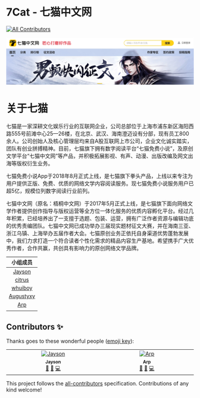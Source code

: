 # 7Cat - 七猫中文网
<!-- ALL-CONTRIBUTORS-BADGE:START - Do not remove or modify this section -->
[![All Contributors](https://img.shields.io/badge/all_contributors-2-orange.svg?style=flat-square)](#contributors-)
<!-- ALL-CONTRIBUTORS-BADGE:END -->

![logo](./repofiles/logo.png)

# 关于七猫

七猫是一家深耕文化娱乐行业的互联网企业，公司总部位于上海市浦东新区海阳西路555号前滩中心25—26楼，在北京、武汉、海南澄迈设有分部，现有员工800余人。公司创始人及核心管理层均来自A股互联网上市公司，企业文化诚实踏实，团队有创业拼搏精神。目前，七猫旗下拥有数字阅读平台“七猫免费小说”，及原创文学平台“七猫中文网”等产品，并积极拓展影视、有声、动漫、出版改编及网文出海等版权衍生业务。

七猫免费小说App于2018年8月正式上线，是七猫旗下拳头产品，上线以来专注为用户提供正版、免费、优质的网络文学内容阅读服务。现七猫免费小说服务用户已超5亿，规模位列数字阅读行业前列。

七猫中文网（原名：梧桐中文网）于2017年5月正式上线，是七猫旗下面向网络文学作者提供创作指导与版权运营等全方位一体化服务的优质内容孵化平台。经过几年积累，已经培养出了一支擅于选题、包装、运营，拥有广泛作者资源与编辑功底的优秀责编团队。七猫中文网已成功举办三届现实题材征文大赛，并在海南三亚、浙江乌镇、上海举办五届作者大会。七猫原创业务正依托自身渠道优势蓬勃发展中，我们力求打造一个符合读者个性化需求的精品内容生产基地。希望携手广大优秀作者，合作共赢，共创具有影响力的原创网络文学品牌。

|               **小组成员**                |
| :---------------------------------------: |
|  [Jayson](https://github.com/realjayson)  |
|   [citrus](https://github.com/citrus73)   |
|   [whuiboy](https://github.com/whuiboy)   |
| [Augustyxy](https://github.com/Augustyxy) |
|     [Arp](https://github.com/Arpwang)     |
|                                           |


## Contributors ✨

Thanks goes to these wonderful people ([emoji key](https://allcontributors.org/docs/en/emoji-key)):

<!-- ALL-CONTRIBUTORS-LIST:START - Do not remove or modify this section -->
<!-- prettier-ignore-start -->
<!-- markdownlint-disable -->
<table>
  <tbody>
    <tr>
      <td align="center" valign="top" width="14.28%"><a href="https://github.com/realjayson"><img src="https://avatars.githubusercontent.com/u/154860889?v=4?s=100" width="100px;" alt="Jayson"/><br /><sub><b>Jayson</b></sub></a><br /><a href="#maintenance-realjayson" title="Maintenance">🚧</a> <a href="https://github.com/Team3Test/7Cat/commits?author=realjayson" title="Documentation">📖</a> <a href="https://github.com/Team3Test/7Cat/commits?author=realjayson" title="Code">💻</a></td>
      <td align="center" valign="top" width="14.28%"><a href="https://github.com/Arpwang"><img src="https://avatars.githubusercontent.com/u/165374219?v=4?s=100" width="100px;" alt="Arp"/><br /><sub><b>Arp</b></sub></a><br /><a href="#maintenance-Arpwang" title="Maintenance">🚧</a> <a href="#design-Arpwang" title="Design">🎨</a> <a href="https://github.com/Team3Test/7Cat/commits?author=Arpwang" title="Code">💻</a></td>
    </tr>
  </tbody>
</table>

<!-- markdownlint-restore -->
<!-- prettier-ignore-end -->

<!-- ALL-CONTRIBUTORS-LIST:END -->

This project follows the [all-contributors](https://github.com/all-contributors/all-contributors) specification. Contributions of any kind welcome!